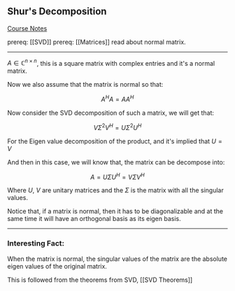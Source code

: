 ## Shur's Decomposition

[Course Notes](http://pfister.ee.duke.edu/courses/ecen601/notes_ch8.pdf)

prereq: [[SVD]]
prereq: [[Matrices]] read about normal matrix. 

---
$A \in \mathbb{C}^{n\times n}$, this is a square matrix with complex entries and it's a normal matrix. 

Now we also assume that the matrix is normal so that: 

$$A^HA = AA^H$$

Now consider the SVD decomposition of such a matrix, we will get that: 

$$V\Sigma^2V^H = U\Sigma^2U^H$$

For the Eigen value decomposition of the product, and it's implied that $U = V$

And then in this case, we  will know that, the matrix can be decompose into: 

$$A = U\Sigma U^H = V\Sigma V^H$$

Where $U$, $V$ are unitary matrices and the $\Sigma$ is the matrix with all the singular values. 

Notice that, if a matrix is normal, then it has to be diagonalizable and at the same time it will have an orthogonal basis as its eigen basis. 

--- 

### Interesting Fact: 

When the matrix is normal, the singular values of the matrix are the absolute eigen values of the original matrix. 

This is followed from the theorems from SVD, [[SVD Theorems]]



